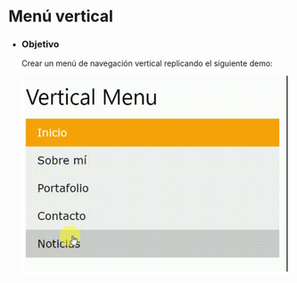 # **Menú vertical**

- ### **Objetivo**

    Crear un menú de navegación vertical replicando el siguiente demo:

    ![demo-menu](assets/images/menu.png "demo-menu")